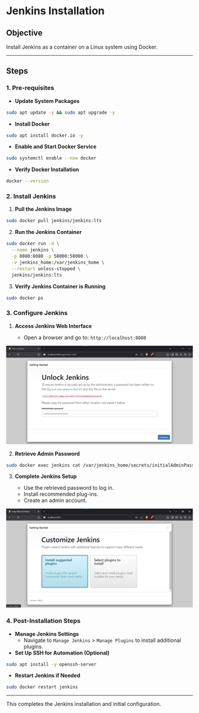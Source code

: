 # Jenkins Installation

## Objective

Install Jenkins as a container on a Linux system using Docker.

---

## Steps

### 1. Pre-requisites

- **Update System Packages**

```bash
sudo apt update -y && sudo apt upgrade -y
```

- **Install Docker**

```bash
sudo apt install docker.io -y
```

- **Enable and Start Docker Service**

```bash
sudo systemctl enable --now docker
```

- **Verify Docker Installation**

```bash
docker --version
```

### 2. Install Jenkins

1. **Pull the Jenkins Image**

```bash
sudo docker pull jenkins/jenkins:lts
```

2. **Run the Jenkins Container**

```bash
sudo docker run -d \
  --name jenkins \
  -p 8080:8080 -p 50000:50000 \
  -v jenkins_home:/var/jenkins_home \
  --restart unless-stopped \
  jenkins/jenkins:lts
```

3. **Verify Jenkins Container is Running**

```bash
sudo docker ps
```

### 3. Configure Jenkins

1. **Access Jenkins Web Interface**

   - Open a browser and go to: `http://localhost:8080`

![Image](./images/Unlock_Jenkins.jpg) 

2. **Retrieve Admin Password**

```bash
sudo docker exec jenkins cat /var/jenkins_home/secrets/initialAdminPassword
```

3. **Complete Jenkins Setup**

   - Use the retrieved password to log in.
   - Install recommended plug-ins.
   - Create an admin account.

![Image](./images/Customize_Jenkins.jpg)


### 4. Post-Installation Steps

- **Manage Jenkins Settings**
  - Navigate to `Manage Jenkins` > `Manage Plugins` to install additional plugins.
- **Set Up SSH for Automation (Optional)**

```bash
sudo apt install -y openssh-server
```

- **Restart Jenkins if Needed**

```bash
sudo docker restart jenkins
```

---

This completes the Jenkins installation and initial configuration.

